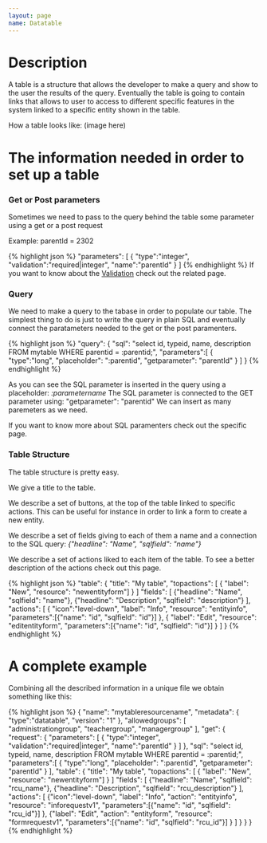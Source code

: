 ```yaml
---
layout: page
name: Datatable
---
```


# Description

A table is a structure that allows the developer to make a query and show to the user the results of the query.
Eventually the table is going to contain links that allows to user to access to different specific features in the system linked to a specific entity shown in the table.

How a table looks like:
(image here)

# The information needed in order to set up a table

### Get or Post parameters

Sometimes we need to pass to the query behind the table some parameter using a get or a post request

Example: parentId = 2302

{% highlight json %}
"parameters": [
  { "type":"integer", "validation":"required|integer", "name":"parentId" }
]
{% endhighlight %}
If you want to know about the [Validation](https://bitbucket.org/fabiomattei/esb/wiki/Validation) check out the related page.

### Query

We need to make a query to the tabase in order to populate our table.
The simplest thing to do is just to write the query in plain SQL and eventually connect the paratameters needed to the get or the post paramenters.

{% highlight json %}
"query": {
  "sql": "select id, typeid, name, description FROM mytable WHERE parentid = :parentid;",
  "parameters":[
    { "type":"long", "placeholder": ":parentid", "getparameter": "parentId" }
  ]
}
{% endhighlight %}

As you can see the SQL parameter is inserted in the query using a placeholder: *:parametername*
The SQL parameter is connected to the GET parameter using: "getparameter": "parentid"
We can insert as many paremeters as we need.

If you want to know more about SQL paramenters check out the specific page.

### Table Structure

The table structure is pretty easy.

We give a title to the table.

We describe a set of buttons, at the top of the table linked to specific actions. This can be useful for instance in order to link a form to create a new entity.

We describe a set of fields giving to each of them a name and a connection to the SQL query: *{"headline": "Name", "sqlfield": "name"}*

We describe a set of actions liked to each item of the table. To see a better description of the actions check out this page.

{% highlight json %}
"table": {
  "title": "My table",
  "topactions": [
    { "label": "New", "resource": "newentityform"] }
  ]
  "fields": [
    {"headline": "Name", "sqlfield": "name"},
    {"headline": "Description", "sqlfield": "description"}
  ],
  "actions": [
    { "icon":"level-down", "label": "Info", "resource": "entityinfo", "parameters":[{"name": "id", "sqlfield": "id"}] },
    { "label": "Edit", "resource": "editentityform", "parameters":[{"name": "id", "sqlfield": "id"}] }
  ]
}
{% endhighlight %}

# A complete example

Combining all the described information in a unique file we obtain something like this:

{% highlight json %}
{
  "name": "mytableresourcename",
  "metadata": { "type":"datatable", "version": "1" },
  "allowedgroups": [ "administrationgroup", "teachergroup", "managergroup" ],
  "get": {
    "request": {
	  "parameters": [
	    { "type":"integer", "validation":"required|integer", "name":"parentId" }
	  ]
    },
    "sql": "select id, typeid, name, description FROM mytable WHERE parentid = :parentid;",
    "parameters":[
      { "type":"long", "placeholder": ":parentid", "getparameter": "parentId" }
    ],
    "table": {
      "title": "My table",
      "topactions": [
        { "label": "New", "resource": "newentityform"] }
      ]
      "fields": [
        {"headline": "Name", "sqlfield": "rcu_name"},
        {"headline": "Description", "sqlfield": "rcu_description"}
      ],
      "actions": [
        {"icon":"level-down", "label": "Info", "action": "entityinfo", "resource": "inforequestv1", "parameters":[{"name": "id", "sqlfield": "rcu_id"}] },
        {"label": "Edit", "action": "entityform", "resource": "formrequestv1", "parameters":[{"name": "id", "sqlfield": "rcu_id"}] }
      ]
    }
  }
}
{% endhighlight %}
